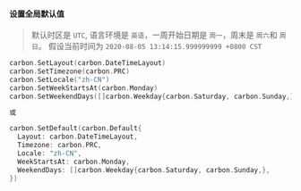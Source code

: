 #### 设置全局默认值
> 默认时区是 `UTC`, 语言环境是 `英语`，一周开始日期是 `周一`，周末是 `周六`和 `周日`。
> 假设当前时间为 `2020-08-05 13:14:15.999999999 +0800 CST`

```go
carbon.SetLayout(carbon.DateTimeLayout)
carbon.SetTimezone(carbon.PRC)
carbon.SetLocale("zh-CN")
carbon.SetWeekStartsAt(carbon.Monday)
carbon.SetWeekendDays([]carbon.Weekday{carbon.Saturday, carbon.Sunday,})

或

carbon.SetDefault(carbon.Default{
  Layout: carbon.DateTimeLayout,
  Timezone: carbon.PRC,
  Locale: "zh-CN",
  WeekStartsAt: carbon.Monday,
  WeekendDays: []carbon.Weekday{carbon.Saturday, carbon.Sunday,},
})
```